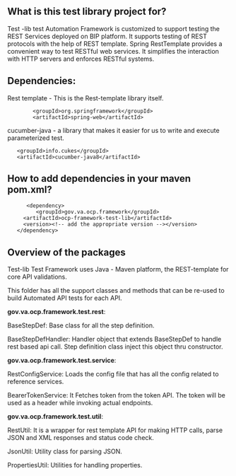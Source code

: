 ## What is this test library project for? ##

Test -lib test Automation Framework is customized to support testing the REST Services deployed on BIP platform. It supports testing of REST protocols with the help of REST template. Spring RestTemplate provides a convenient way to test RESTful web services. It simplifies the interaction with HTTP servers and enforces RESTful systems.

## Dependencies:

Rest template - This is the Rest-template library itself.
   
			<groupId>org.springframework</groupId>
			<artifactId>spring-web</artifactId>

cucumber-java - a library that makes it easier for us to write and execute parameterized test.

       <groupId>info.cukes</groupId>
	   <artifactId>cucumber-java8</artifactId>


## How to add dependencies in your maven pom.xml? ##
        
          <dependency>
             <groupId>gov.va.ocp.framework</groupId>
	     <artifactId>ocp-framework-test-lib</artifactId>
	     <version><!-- add the appropriate version --></version>
	   </dependency>


## Overview of the packages ##

Test-lib Test Framework uses Java - Maven platform, the REST-template  for core API validations.

This folder has all the support classes and methods that can be re-used to build Automated API tests for each API.

**gov.va.ocp.framework.test.rest**:

BaseStepDef: Base class for all the step definition.

BaseStepDefHandler: Handler object that extends BaseStepDef to handle rest based api call. Step definition class inject this object thru constructor.

**gov.va.ocp.framework.test.service**:

RestConfigService: Loads the config file that has all the config related to reference services.

BearerTokenService: It Fetches token from the token API. The token will be used as a header while invoking actual endpoints.

**gov.va.ocp.framework.test.util**:

RestUtil: It is a wrapper for rest template API for making HTTP calls, parse JSON and XML responses and status code check.

JsonUtil: Utility class for parsing JSON.

PropertiesUtil: Utilities for handling properties.
